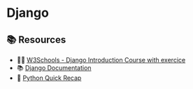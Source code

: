 # Django

## 📚 Resources

* 🧑‍🎓 [W3Schools - Django Introduction Course with exercice](https://www.w3schools.com/django/index.php)
* 📚 [Django Documentation](https://docs.djangoproject.com/en/)
* 🤔 [Python Quick Recap](https://learnxinyminutes.com/docs/python/)
